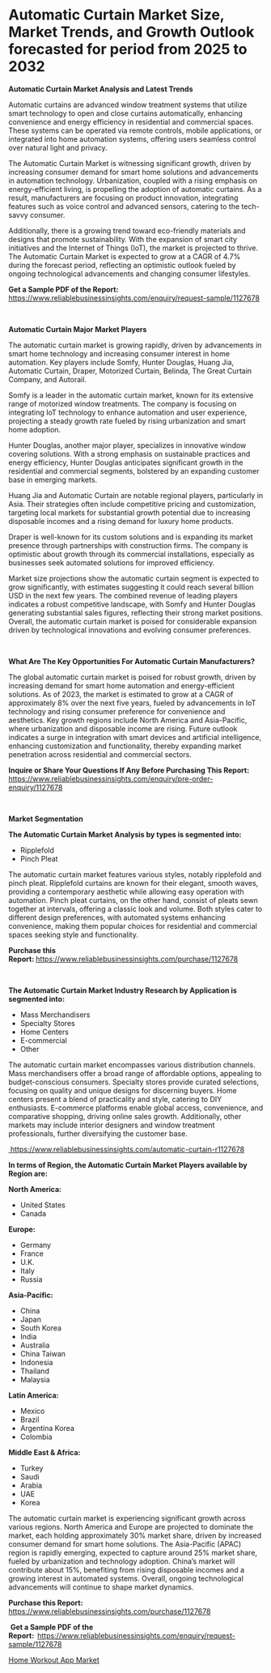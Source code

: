 <p><h1>Automatic Curtain Market Size, Market Trends, and Growth Outlook forecasted for period from 2025 to 2032</h1></p><p><strong>Automatic Curtain Market Analysis and Latest Trends</strong></p>
<p><p>Automatic curtains are advanced window treatment systems that utilize smart technology to open and close curtains automatically, enhancing convenience and energy efficiency in residential and commercial spaces. These systems can be operated via remote controls, mobile applications, or integrated into home automation systems, offering users seamless control over natural light and privacy.</p><p>The Automatic Curtain Market is witnessing significant growth, driven by increasing consumer demand for smart home solutions and advancements in automation technology. Urbanization, coupled with a rising emphasis on energy-efficient living, is propelling the adoption of automatic curtains. As a result, manufacturers are focusing on product innovation, integrating features such as voice control and advanced sensors, catering to the tech-savvy consumer.</p><p>Additionally, there is a growing trend toward eco-friendly materials and designs that promote sustainability. With the expansion of smart city initiatives and the Internet of Things (IoT), the market is projected to thrive. The Automatic Curtain Market is expected to grow at a CAGR of 4.7% during the forecast period, reflecting an optimistic outlook fueled by ongoing technological advancements and changing consumer lifestyles.</p></p>
<p><strong>Get a Sample PDF of the Report:&nbsp;</strong> <a href="https://www.reliablebusinessinsights.com/enquiry/request-sample/1127678?utm_campaign=3079&utm_medium=2&utm_source=Github&utm_content=ia&utm_term=06032025&utm_id=automatic-curtain">https://www.reliablebusinessinsights.com/enquiry/request-sample/1127678</a></p>
<p>&nbsp;</p>
<p><strong>Automatic Curtain Major Market Players</strong></p>
<p><p>The automatic curtain market is growing rapidly, driven by advancements in smart home technology and increasing consumer interest in home automation. Key players include Somfy, Hunter Douglas, Huang Jia, Automatic Curtain, Draper, Motorized Curtain, Belinda, The Great Curtain Company, and Autorail.</p><p>Somfy is a leader in the automatic curtain market, known for its extensive range of motorized window treatments. The company is focusing on integrating IoT technology to enhance automation and user experience, projecting a steady growth rate fueled by rising urbanization and smart home adoption.</p><p>Hunter Douglas, another major player, specializes in innovative window covering solutions. With a strong emphasis on sustainable practices and energy efficiency, Hunter Douglas anticipates significant growth in the residential and commercial segments, bolstered by an expanding customer base in emerging markets.</p><p>Huang Jia and Automatic Curtain are notable regional players, particularly in Asia. Their strategies often include competitive pricing and customization, targeting local markets for substantial growth potential due to increasing disposable incomes and a rising demand for luxury home products.</p><p>Draper is well-known for its custom solutions and is expanding its market presence through partnerships with construction firms. The company is optimistic about growth through its commercial installations, especially as businesses seek automated solutions for improved efficiency.</p><p>Market size projections show the automatic curtain segment is expected to grow significantly, with estimates suggesting it could reach several billion USD in the next few years. The combined revenue of leading players indicates a robust competitive landscape, with Somfy and Hunter Douglas generating substantial sales figures, reflecting their strong market positions. Overall, the automatic curtain market is poised for considerable expansion driven by technological innovations and evolving consumer preferences.</p></p>
<p>&nbsp;</p>
<p><strong>What Are The Key Opportunities For Automatic Curtain Manufacturers?</strong></p>
<p><p>The global automatic curtain market is poised for robust growth, driven by increasing demand for smart home automation and energy-efficient solutions. As of 2023, the market is estimated to grow at a CAGR of approximately 8% over the next five years, fueled by advancements in IoT technology and rising consumer preference for convenience and aesthetics. Key growth regions include North America and Asia-Pacific, where urbanization and disposable income are rising. Future outlook indicates a surge in integration with smart devices and artificial intelligence, enhancing customization and functionality, thereby expanding market penetration across residential and commercial sectors.</p></p>
<p><strong>Inquire or Share Your Questions If Any Before Purchasing This Report:</strong> <a href="https://www.reliablebusinessinsights.com/enquiry/pre-order-enquiry/1127678?utm_campaign=3079&utm_medium=2&utm_source=Github&utm_content=ia&utm_term=06032025&utm_id=automatic-curtain">https://www.reliablebusinessinsights.com/enquiry/pre-order-enquiry/1127678</a></p>
<p>&nbsp;</p>
<p><strong>Market Segmentation</strong></p>
<p><strong>The Automatic Curtain Market Analysis by types is segmented into:</strong></p>
<p><ul><li>Ripplefold</li><li>Pinch Pleat</li></ul></p>
<p><p>The automatic curtain market features various styles, notably ripplefold and pinch pleat. Ripplefold curtains are known for their elegant, smooth waves, providing a contemporary aesthetic while allowing easy operation with automation. Pinch pleat curtains, on the other hand, consist of pleats sewn together at intervals, offering a classic look and volume. Both styles cater to different design preferences, with automated systems enhancing convenience, making them popular choices for residential and commercial spaces seeking style and functionality.</p></p>
<p><strong>Purchase this Report:&nbsp;</strong><a href="https://www.reliablebusinessinsights.com/purchase/1127678?utm_campaign=3079&utm_medium=2&utm_source=Github&utm_content=ia&utm_term=06032025&utm_id=automatic-curtain">https://www.reliablebusinessinsights.com/purchase/1127678</a></p>
<p>&nbsp;</p>
<p><strong>The Automatic Curtain Market Industry Research by Application is segmented into:</strong></p>
<p><ul><li>Mass Merchandisers</li><li>Specialty Stores</li><li>Home Centers</li><li>E-commercial</li><li>Other</li></ul></p>
<p><p>The automatic curtain market encompasses various distribution channels. Mass merchandisers offer a broad range of affordable options, appealing to budget-conscious consumers. Specialty stores provide curated selections, focusing on quality and unique designs for discerning buyers. Home centers present a blend of practicality and style, catering to DIY enthusiasts. E-commerce platforms enable global access, convenience, and comparative shopping, driving online sales growth. Additionally, other markets may include interior designers and window treatment professionals, further diversifying the customer base.</p></p>
<p><a href="https://www.reliablebusinessinsights.com/automatic-curtain-r1127678?utm_campaign=3079&utm_medium=2&utm_source=Github&utm_content=ia&utm_term=06032025&utm_id=automatic-curtain">&nbsp;https://www.reliablebusinessinsights.com/automatic-curtain-r1127678</a></p>
<p><strong>In terms of Region, the Automatic Curtain Market Players available by Region are:</strong></p>
<p>
    <p> <strong> North America: </strong>
        <ul>
            <li>United States</li>
            <li>Canada</li>
        </ul>
        </p> 
    <p> <strong> Europe: </strong>
        <ul>
            <li>Germany</li>
            <li>France</li>
            <li>U.K.</li>
            <li>Italy</li>
            <li>Russia</li>
        </ul>
        </p> 
    <p> <strong> Asia-Pacific: </strong>
        <ul>
            <li>China</li>
            <li>Japan</li>
            <li>South Korea</li>
            <li>India</li>
            <li>Australia</li>
            <li>China Taiwan</li>
            <li>Indonesia</li>
            <li>Thailand</li>
            <li>Malaysia</li>
        </ul>
        </p> 
    <p> <strong> Latin America: </strong>
        <ul>
            <li>Mexico</li>
            <li>Brazil</li>
            <li>Argentina Korea</li>
            <li>Colombia</li>
        </ul>
        </p> 
    <p> <strong> Middle East & Africa: </strong>
        <ul>
            <li>Turkey</li>
            <li>Saudi</li>
            <li>Arabia</li>
            <li>UAE</li>
            <li>Korea</li>
        </ul>
    </p>
    </p>
<p><p>The automatic curtain market is experiencing significant growth across various regions. North America and Europe are projected to dominate the market, each holding approximately 30% market share, driven by increased consumer demand for smart home solutions. The Asia-Pacific (APAC) region is rapidly emerging, expected to capture around 25% market share, fueled by urbanization and technology adoption. China’s market will contribute about 15%, benefiting from rising disposable incomes and a growing interest in automated systems. Overall, ongoing technological advancements will continue to shape market dynamics.</p></p>
<p><strong>Purchase this Report: </strong><a href="https://www.reliablebusinessinsights.com/purchase/1127678?utm_campaign=3079&utm_medium=2&utm_source=Github&utm_content=ia&utm_term=06032025&utm_id=automatic-curtain">https://www.reliablebusinessinsights.com/purchase/1127678</a></p>
<p>&nbsp;<strong>Get a Sample PDF of the Report:&nbsp;&nbsp;</strong><a href="https://www.reliablebusinessinsights.com/enquiry/request-sample/1127678?utm_campaign=3079&utm_medium=2&utm_source=Github&utm_content=ia&utm_term=06032025&utm_id=automatic-curtain">https://www.reliablebusinessinsights.com/enquiry/request-sample/1127678</a></p>
<p><strong></strong></p>
<p><p><a href="https://github.com/voetzeszuh/Market-Research-Report-List-1/blob/main/home-workout-app-market.md?utm_campaign=3079&utm_medium=2&utm_source=Github&utm_content=ia&utm_term=06032025&utm_id=automatic-curtain">Home Workout App Market</a></p></p>